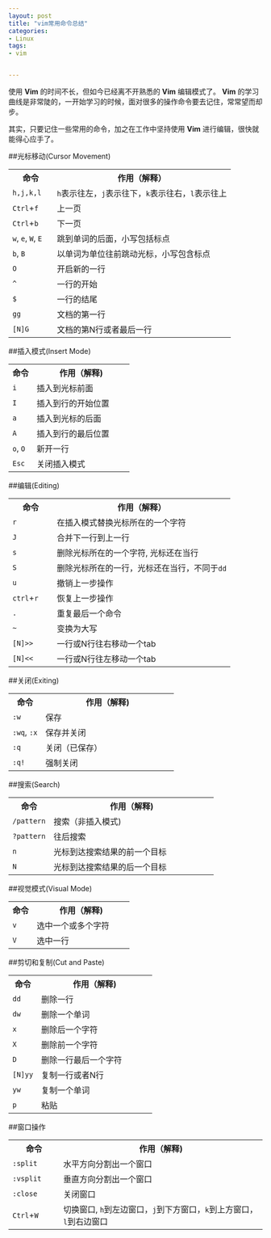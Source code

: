 ```yaml
---
layout: post
title: "vim常用命令总结"
categories:
- Linux
tags:
- vim


---
```



使用 <strong>Vim</strong> 的时间不长，但如今已经离不开熟悉的 <strong>Vim</strong> 编辑模式了。 <strong>Vim</strong> 的学习曲线是非常陡的，一开始学习的时候，面对很多的操作命令要去记住，常常望而却步。

其实，只要记住一些常用的命令，加之在工作中坚持使用 <strong>Vim</strong> 进行编辑，很快就能得心应手了。

##光标移动(Cursor Movement)
<table width="100%">
    <tbody >
        <tr>
            <th width="20%">命令</th>
            <th width="80%">作用（解释）</th>
        </tr>
        <tr>
            <td><code class="v-code">h,j,k,l</code></td>
            <td><code class="v-code">h</code>表示往左，<code class="v-code">j</code>表示往下，<code class="v-code">k</code>表示往右，<code class="v-code">l</code>表示往上</td>
        </tr>
        <tr>
            <td><code class="v-code">Ctrl</code>+<code class="v-code">f</code></td>
            <td>上一页</td>
        </tr>
        <tr>
            <td><code class="v-code">Ctrl</code>+<code class="v-code">b</code></td>
            <td>下一页</td>
        </tr>
        <tr>
            <td><code class="v-code">w</code>, <code class="v-code">e</code>, <code class="v-code">W</code>, <code class="v-code">E</code></td>
            <td>跳到单词的后面，小写包括标点</td>
        </tr>
        <tr>
            <td><code class="v-code">b</code>, <code class="v-code">B</code></td>
            <td>以单词为单位往前跳动光标，小写包含标点</td>
        </tr>
        <tr>
            <td><code class="v-code">O</code></td>
            <td>开启新的一行</td>
        </tr>
        <tr>
            <td><code class="v-code">^</code></td>
            <td>一行的开始</td>
        </tr>
        <tr>
            <td><code class="v-code">$</code></td>
            <td>一行的结尾</td>
        </tr>
        <tr>
            <td><code class="v-code">gg</code></td>
            <td>文档的第一行</td>
        </tr>
        <tr>
            <td><code class="v-code">[N]G</code></td>
            <td>文档的第N行或者最后一行</td>
        </tr>
    </tbody>
</table>

##插入模式(Insert Mode)
<table width="100%">
    <tbody>
        <tr>
            <th width="20%">命令</th>
            <th width="80%">作用（解释)</th>
        </tr>
        <tr>
            <td>
                <code class="v-code">i</code>
            </td>
            <td>插入到光标前面</td>
        </tr>
        <tr>
            <td>
                <code class="v-code">I</code>
            </td>
            <td>插入到行的开始位置</td>
        </tr>
        <tr>
            <td>
                <code class="v-code">a</code>
            </td>
            <td>插入到光标的后面</td>
        </tr>
        <tr>
            <td>
                <code class="v-code">A</code>
            </td>
            <td>插入到行的最后位置</td>
        </tr>
        <tr>
            <td>
                <code class="v-code">o</code>, <code class="v-code">O</code>
            </td>
            <td>新开一行</td>
        </tr>
        <tr>
            <td>
                <code class="v-code">Esc</code>
            </td>
            <td>关闭插入模式</td>
        </tr>
    </tbody>
</table>

##编辑(Editing)
<table width="100%">
    <tbody>
        <tr>
            <th width="20%">命令</th>
            <th width="80%">作用（解释）</th>
        </tr>
        <tr>
            <td>
                <code class="v-code">r</code>
            </td>
            <td>在插入模式替换光标所在的一个字符</td>
        </tr>
        <tr>
            <td>
                <code class="v-code">J</code>
            </td>
            <td>合并下一行到上一行</td>
        </tr>
        <tr>
            <td>
                <code class="v-code">s</code>
            </td>
            <td>删除光标所在的一个字符, 光标还在当行</td>
        </tr>
        <tr>
            <td>
                <code class="v-code">S</code>
            </td>
            <td>删除光标所在的一行，光标还在当行，不同于<code class="v-code">dd</code></td>
        </tr>
        <tr>
            <td>
                <code class="v-code">u</code>
            </td>
            <td>撤销上一步操作</td>
        </tr>
        <tr>
            <td>
                <code class="v-code">ctrl</code>+<code class="v-code">r</code>
            </td>
            <td>恢复上一步操作</td>
        </tr>
        <tr>
            <td>
                <code class="v-code">.</code>
            </td>
            <td>重复最后一个命令</td>
        </tr>
        <tr>
            <td>
                <code class="v-code">~</code>
            </td>
            <td>变换为大写</td>
        </tr>
        <tr>
            <td>
                <code class="v-code">[N]>></code>
            </td>
            <td>一行或N行往右移动一个tab</td>
        </tr>
        <tr>
            <td>
                <code class="v-code">[N]<<</code>
            </td>
            <td>一行或N行往左移动一个tab</td>
        </tr>
    </tbody>
</table>

##关闭(Exiting)
<table width="100%">
    <tbody>
        <tr>
            <th width="20%">命令</th>
            <th width="80%">作用（解释)</th>
        </tr>
        <tr>
            <td>
                <code class="v-code">:w</code>
            </td>
            <td>保存</td>
        </tr>
        <tr>
            <td>
                <code class="v-code">:wq</code>,
                <code class="v-code">:x</code>
            </td>
            <td>保存并关闭</td>
        </tr>
        <tr>
            <td>
                <code class="v-code">:q</code>
            </td>
            <td>关闭（已保存）</td>
        </tr>
        <tr>
            <td>
                <code class="v-code">:q!</code>
            </td>
            <td>强制关闭</td>
        </tr>
    </tbody>
</table>

##搜索(Search)
<table width="100%">
    <tbody>
        <tr>
            <th width="20%">命令</th>
            <th width="80%">作用（解释)</th>
        </tr>
        <tr>
            <td>
                <code class="v-code">/pattern</code>
            </td>
            <td>搜索（非插入模式)</td>
        </tr>
        <tr>
            <td>
                <code class="v-code">?pattern</code>
            </td>
            <td>往后搜索</td>
        </tr>
        <tr>
            <td>
                <code class="v-code">n</code>
            </td>
            <td>光标到达搜索结果的前一个目标</td>
        </tr>
        <tr>
            <td>
                <code class="v-code">N</code>
            </td>
            <td>光标到达搜索结果的后一个目标</td>
        </tr>
    </tbody>
</table>

##视觉模式(Visual Mode)
<table width="100%">
    <tbody>
        <tr>
            <th width="20%">命令</th>
            <th width="80%">作用（解释)</th>
        </tr>
        <tr>
            <td>
                <code class="v-code">v</code>
            </td>
            <td>选中一个或多个字符</td>
        </tr>
        <tr>
            <td>
                <code class="v-code">V</code>
            </td>
            <td>选中一行</td>
        </tr>
    </tbody>
</table>

##剪切和复制(Cut and Paste)
<table width="100%">
    <tbody>
        <tr>    
            <th width="20%">命令</th>
            <th width="80%">作用（解释)</th>
        </tr>
        <tr>
            <td>
                <code class="v-code">dd</code>
            </td>
            <td>删除一行</td>
        </tr>
        <tr>
            <td>
                <code class="v-code">dw</code>
            </td>
            <td>删除一个单词</td>
        </tr>
        <tr>
            <td>
                <code class="v-code">x</code>
            </td>
            <td>删除后一个字符</td>
        </tr>
        <tr>
            <td>
                <code class="v-code">X</code>
            </td>
            <td>删除前一个字符</td>
        </tr>
        <tr>
            <td>
                <code class="v-code">D</code>
            </td>
            <td>删除一行最后一个字符</td>
        </tr>
        <tr>
            <td>
                <code class="v-code">[N]yy</code>
            </td>
            <td>复制一行或者N行</td>
        </tr>
        <tr>
            <td>
                <code class="v-code">yw</code>
            </td>
            <td>复制一个单词</td>
        </tr>
        <tr>
            <td>
                <code class="v-code">p</code>
            </td>
            <td>粘贴</td>
        </tr>
    </tbody>
</table>

##窗口操作
<table width="100%">
    <tbody>
        <tr>
            <th width="20%">命令</th>
            <th width="80%">作用（解释)</th>
        </tr>
        <tr>
            <td>
                <code class="v-code">:split</code>
            </td>
            <td>水平方向分割出一个窗口</td>
        </tr>
        <tr>
            <td>
                <code class="v-code">:vsplit</code>
            </td>
            <td>垂直方向分割出一个窗口</td>
        </tr>
        <tr>
            <td>
                <code class="v-code">:close</code>
            </td>
            <td>关闭窗口</td>
        </tr>
        <tr>
            <td>
                <code class="v-code">Ctrl</code>+<code class="v-code">W</code>
            </td>
            <td>切换窗口, <code class="v-code">h</code>到左边窗口，<code class="v-code">j</code>到下方窗口，<code class="v-code">k</code>到上方窗口，<code class="v-code">l</code>到右边窗口</td>
        </tr>
    </tbody>
</table>